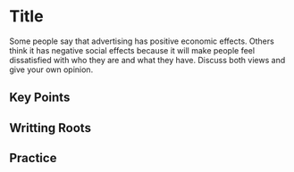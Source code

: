 # Title

Some people say that advertising has positive economic effects. Others think it has negative social effects because it will make people feel dissatisfied with who they are and what they have. Discuss both views and give your own opinion.

## Key Points

## Writting Roots

## Practice
